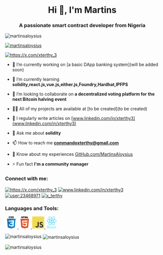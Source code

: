 <h1 align="center">Hi 👋, I'm Martins</h1>
<h3 align="center">A passionate smart contract developer from Nigeria</h3>

<p align="left"> <img src="https://komarev.com/ghpvc/?username=martinsaloysius&label=Profile%20views&color=0e75b6&style=flat" alt="martinsaloysius" /> </p>

<p align="left"> <a href="https://github.com/ryo-ma/github-profile-trophy"><img src="https://github-profile-trophy.vercel.app/?username=martinsaloysius" alt="martinsaloysius" /></a> </p>

<p align="left"> <a href="https://twitter.com/https://x.com/xterthy_3" target="blank"><img src="https://img.shields.io/twitter/follow/https://x.com/xterthy_3?logo=twitter&style=for-the-badge" alt="https://x.com/xterthy_3" /></a> </p>

- 🔭 I’m currently working on [a basic DApp banking system](will be added soon)

- 🌱 I’m currently learning **solidity,react.js,vue.js,either.js,Foundry,Hardhat,IPFPS**

- 👯 I’m looking to collaborate on **a decentralized voting platform for the next Bitcoin halving event**

- 👨‍💻 All of my projects are available at [to be created](to be created)

- 📝 I regularly write articles on [www.linkedin.com/in/xterthy3](www.linkedin.com/in/xterthy3)

- 💬 Ask me about **solidity**

- 📫 How to reach me **commandoxterthy@gmail.com**

- 📄 Know about my experiences [GitHub.com/MartinsAloysius](GitHub.com/MartinsAloysius)

- ⚡ Fun fact **I'm a community manager**

<h3 align="left">Connect with me:</h3>
<p align="left">
<a href="https://twitter.com/https://x.com/xterthy_3" target="blank"><img align="center" src="https://raw.githubusercontent.com/rahuldkjain/github-profile-readme-generator/master/src/images/icons/Social/twitter.svg" alt="https://x.com/xterthy_3" height="30" width="40" /></a>
<a href="https://linkedin.com/in/www.linkedin.com/in/xterthy3" target="blank"><img align="center" src="https://raw.githubusercontent.com/rahuldkjain/github-profile-readme-generator/master/src/images/icons/Social/linked-in-alt.svg" alt="www.linkedin.com/in/xterthy3" height="30" width="40" /></a>
<a href="https://stackoverflow.com/users/user:23468971" target="blank"><img align="center" src="https://raw.githubusercontent.com/rahuldkjain/github-profile-readme-generator/master/src/images/icons/Social/stack-overflow.svg" alt="user:23468971" height="30" width="40" /></a>
<a href="https://www.leetcode.com/x_terthy" target="blank"><img align="center" src="https://raw.githubusercontent.com/rahuldkjain/github-profile-readme-generator/master/src/images/icons/Social/leet-code.svg" alt="x_terthy" height="30" width="40" /></a>
</p>

<h3 align="left">Languages and Tools:</h3>
<p align="left"> <a href="https://www.w3schools.com/css/" target="_blank" rel="noreferrer"> <img src="https://raw.githubusercontent.com/devicons/devicon/master/icons/css3/css3-original-wordmark.svg" alt="css3" width="40" height="40"/> </a> <a href="https://www.w3.org/html/" target="_blank" rel="noreferrer"> <img src="https://raw.githubusercontent.com/devicons/devicon/master/icons/html5/html5-original-wordmark.svg" alt="html5" width="40" height="40"/> </a> <a href="https://developer.mozilla.org/en-US/docs/Web/JavaScript" target="_blank" rel="noreferrer"> <img src="https://raw.githubusercontent.com/devicons/devicon/master/icons/javascript/javascript-original.svg" alt="javascript" width="40" height="40"/> </a> <a href="https://reactjs.org/" target="_blank" rel="noreferrer"> <img src="https://raw.githubusercontent.com/devicons/devicon/master/icons/react/react-original-wordmark.svg" alt="react" width="40" height="40"/> </a> </p>

<p><img align="left" src="https://github-readme-stats.vercel.app/api/top-langs?username=martinsaloysius&show_icons=true&locale=en&layout=compact" alt="martinsaloysius" /></p>

<p>&nbsp;<img align="center" src="https://github-readme-stats.vercel.app/api?username=martinsaloysius&show_icons=true&locale=en" alt="martinsaloysius" /></p>

<p><img align="center" src="https://github-readme-streak-stats.herokuapp.com/?user=martinsaloysius&" alt="martinsaloysius" /></p>
